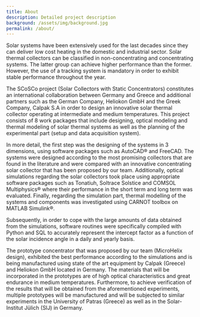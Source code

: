 ```yaml
---
title: About
description: Detailed project description
background: /assets/img/background.jpg
permalink: /about/
---
```



Solar systems have been extensively used for the last decades since they can
deliver low cost heating in the domestic and industrial sector.
Solar thermal collectors can be classified in non-concentrating and
concentrating systems.
The latter group can achieve higher performance than the former.
However, the use of a tracking system is mandatory in order to exhibit stable
performance throughout the year.  

The SCoSCo project (Solar Collectors with Static Concentrators) constitutes an
international collaboration between Germany and Greece and additional partners
such as the German Company, Heliokon GmbH and the Greek Company, Calpak S.A
in order to design an innovative solar thermal collector operating at
intermediate and medium temperatures.
This project consists of 8 work packages that include designing, optical
modeling and thermal modeling of solar thermal systems as well as the planning
of the experimental part (setup and data acquisition system).

In more detail, the first step was the designing of the systems in 3 dimensions,
using software packages such as AutoCAD® and FreeCAD.
The systems were designed according to the most promising collectors that are
found in the literature and were compared with an innovative concentrating
solar collector that has been proposed by our team.
Additionally, optical simulations regarding the solar collectors took place
using appropriate software packages such as Tonatiuh, Soltrace Solstice and
COMSOL Multiphysics® where their performance in the short term and long term
was evaluated.
Finally, regarding the simulation part, thermal modelling of the systems and
components was investigated using CARNOT toolbox on MATLAB Simulink®.

Subsequently, in order to cope with the large amounts of data obtained from the
simulations, software routines were specifically compiled with Python and SQL
to accurately represent the intercept factor as a function of the solar
incidence angle in a daily and yearly basis.  

The prototype concentrator that was proposed by our team (MicroHelix design),
exhibited the best performance according to the simulations and is being
manufactured using state of the art equipment by Calpak (Greece) and
Heliokon GmbH located in Germany.
The materials that will be incorporated in
the prototypes are of high optical characteristics and great endurance in
medium temperatures.
Furthermore, to achieve verification of the results that will be obtained from
the aforementioned experiments, multiple prototypes will be manufactured and
will be subjected to similar experiments in the University of Patras (Greece)
as well as in the Solar-Institut Jülich (SIJ) in Germany.
